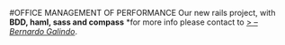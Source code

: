 #OFFICE MANAGEMENT OF PERFORMANCE
  Our new rails project, with **BDD, haml, sass and compass**
*for more info please contact to 
  [> – *Bernardo Galindo*](https://github.com/bernardogalindo).
